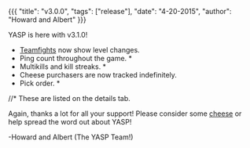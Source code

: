 {{{ "title": "v3.0.0", "tags": ["release"], "date": "4-20-2015", "author": "Howard and Albert" }}}

YASP is here with v3.1.0!

<!--more-->

* <a href="http://yasp.co/matches/1408333834/teamfights" target="_blank">Teamfights</a> now show level changes.
* Ping count throughout the game. *
* Multikills and kill streaks. *
* Cheese purchasers are now tracked indefinitely.
* Pick order. *


//* These are listed on the details tab.

Again, thanks a lot for all your support! Please consider some [cheese](http://yasp.co/carry) or help spread the word out about YASP!

-Howard and Albert (The YASP Team!)

